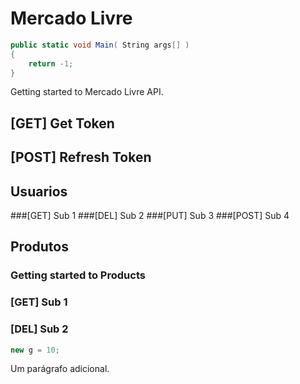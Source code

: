 # Mercado Livre

```csharp
public static void Main( String args[] )
{
    return -1;
}
```

Getting started to Mercado Livre API.

## [GET] Get Token
## [POST] Refresh Token

## Usuarios
###[GET] Sub 1
###[DEL] Sub 2
###[PUT] Sub 3
###[POST] Sub 4

## Produtos
### Getting started to Products
### [GET] Sub 1
### [DEL] Sub 2

```C++
new g = 10;
```

Um parágrafo adicional.